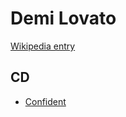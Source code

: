 # Demi Lovato

[Wikipedia entry](https://en.wikipedia.org/wiki/Demi_Lovato)

## CD

- [Confident](Confident.md)
